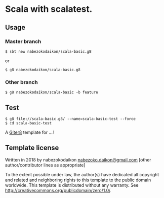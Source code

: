 # Scala with scalatest.
## Usage
### Master branch
```
$ sbt new nabezokodaikon/scala-basic.g8
```
or
```
$ g8 nabezokodaikon/scala-basic.g8
```

### Other branch
```
$ g8 nabezokodaikon/scala-basic -b feature
```

## Test
```
$ g8 file://scala-basic.g8/ --name=scala-basic-test --force
$ cd scala-basic-test
```
A [Giter8][g8] template for ...!


Template license
----------------
Written in 2018 by nabezokodaikon nabezoko.daikon@gmail.com
[other author/contributor lines as appropriate]

To the extent possible under law, the author(s) have dedicated all copyright and related
and neighboring rights to this template to the public domain worldwide.
This template is distributed without any warranty. See <http://creativecommons.org/publicdomain/zero/1.0/>.

[g8]: http://www.foundweekends.org/giter8/
